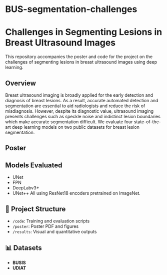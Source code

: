 # BUS-segmentation-challenges

# Challenges in Segmenting Lesions in Breast Ultrasound Images

This repository accompanies the poster and code for the project on the challenges of segmenting lesions in breast ultrasound images using deep learning.

## Overview
Breast ultrasound imaging is broadly applied for the early detection and diagnosis of breast lesions. As a result, accurate automated detection and segmentation are essential to aid radiologists and reduce the risk of misdiagnosis. However, despite its diagnostic value, ultrasound imaging presents challenges such as speckle noise and indistinct lesion boundaries which make accurate segmentation difficult. We evaluate four state-of-the-art deep learning models on two public datasets for breast lesion segmentation.


## Poster
<!-- See `poster/Challenges_Breast_Ultrasound_Segmentation.pdf` for the summary of results and methods. -->

## Models Evaluated
- UNet
- FPN
- DeepLabv3+ 
- UNet++ 
All using ResNet18 encoders pretrained on ImageNet.

## 📂 Project Structure
- `/code`: Training and evaluation scripts
- `/poster`: Poster PDF and figures
- `/results`: Visual and quantitative outputs

## 📊 Datasets
- **BUSIS**
- **UDIAT**